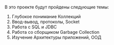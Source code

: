 В это проекте будут пройдены следующие темы:
1. Глубокое понимание Коллекций
2. Ввод-вывод, протоколы, Socket
3. Работа с SQL и JDBC
4. Работа со сборщиком Garbage Collection
5. Изучение Архитектуры приложений, ООД